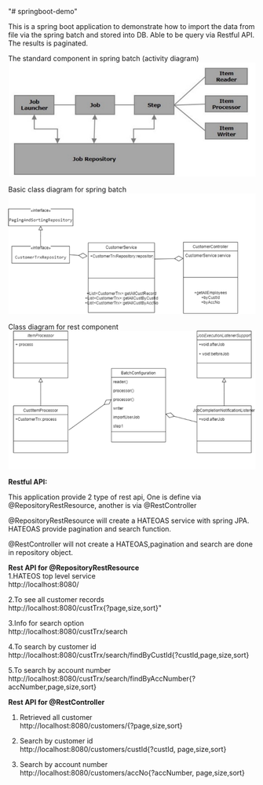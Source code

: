 "# springboot-demo" 

This is a spring boot application to demonstrate how to import the data from file via the spring batch and stored into DB. Able to be query via Restful API. The results is paginated.

The standard component in spring batch (activity diagram)
![img_3.png](img_3.png)

Basic class diagram for spring batch
![img_5.png](img_5.png)

Class diagram for rest component
![img_6.png](img_6.png)

<b>Restful API:</b>

This application provide 2 type of rest api, One is define via
@RepositoryRestResource, another is via @RestController

@RepositoryRestResource will create a HATEOAS service with spring JPA. HATEOAS provide pagination and search function.

@RestController will not create a HATEOAS,pagination and search are done in repository object.

<b>Rest API for @RepositoryRestResource</b><br>
1.HATEOS top level service<br>
http://localhost:8080/

2.To see all customer records<br>
http://localhost:8080/custTrx{?page,size,sort}"

3.Info for search option<br>
http://localhost:8080/custTrx/search

4.To search by customer id<br>
http://localhost:8080/custTrx/search/findByCustId{?custId,page,size,sort}

5.To search by account number<br>
http://localhost:8080/custTrx/search/findByAccNumber{?accNumber,page,size,sort}

<b>Rest API for @RestController</b><br>
1. Retrieved all customer<br>
http://localhost:8080/customers/{?page,size,sort}
   

2. Search by customer id<br>
http://localhost:8080/customers/custId{?custId, page,size,sort}
   

3. Search by account number<br>
http://localhost:8080/customers/accNo{?accNumber, page,size,sort}
